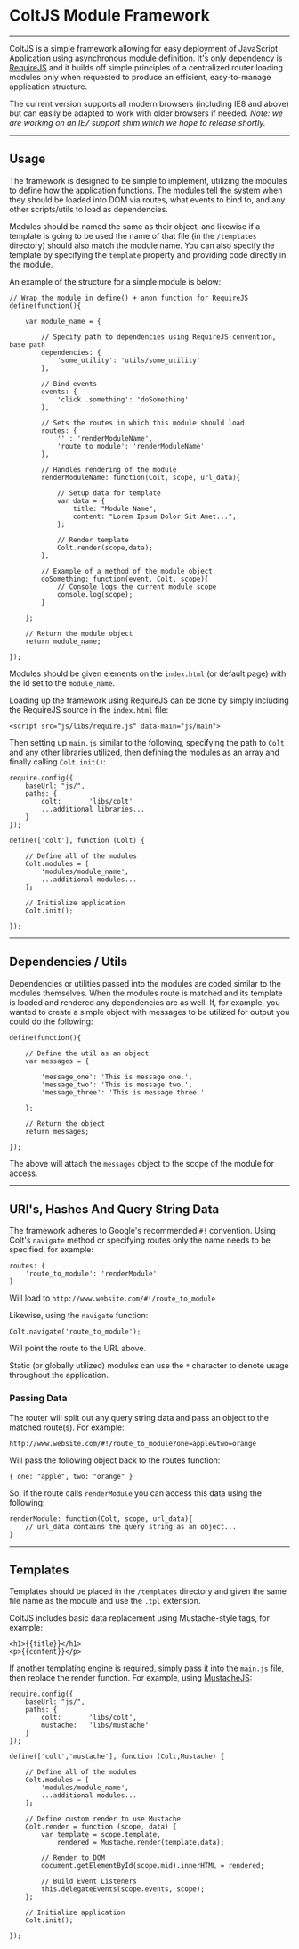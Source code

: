 # ColtJS Module Framework

---

ColtJS is a simple framework allowing for easy deployment of JavaScript Application using asynchronous module definition. It's only dependency is [RequireJS](http://www.requirejs.org) 
and it builds off simple principles of a centralized router loading modules only when requested to produce an efficient, easy-to-manage application structure.

The current version supports all modern browsers (including IE8 and above) but can easily be adapted to work with older browsers if needed. _Note: 
we are working on an IE7 support shim which we hope to release shortly._

---

## Usage

The framework is designed to be simple to implement, utilizing the modules to define how the application functions. The modules tell the system when they should be loaded into 
DOM via routes, what events to bind to, and any other scripts/utils to load as dependencies. 

Modules should be named the same as their object, and likewise if a template is going to be used the name of that file (in the `/templates` directory) should also match the module 
name. You can also specify the template by specifying the `template` property and providing code directly in the module.

An example of the structure for a simple module is below:

```
// Wrap the module in define() + anon function for RequireJS
define(function(){    
    
    var module_name = {
         
        // Specify path to dependencies using RequireJS convention, base path
        dependencies: {
            'some_utility': 'utils/some_utility'
        },
        
        // Bind events
        events: {
            'click .something': 'doSomething'
        },
    
        // Sets the routes in which this module should load
        routes: {
            '' : 'renderModuleName',
            'route_to_module': 'renderModuleName'
        },
    
        // Handles rendering of the module
        renderModuleName: function(Colt, scope, url_data){
            
            // Setup data for template
            var data = {
                title: "Module Name",
                content: "Lorem Ipsum Dolor Sit Amet...",
            };
            
            // Render template
            Colt.render(scope,data);
        },
        
        // Example of a method of the module object
        doSomething: function(event, Colt, scope){
            // Console logs the current module scope
            console.log(scope);
        }
        
    };
    
    // Return the module object
    return module_name;
    
});
```

Modules should be given elements on the `index.html` (or default page) with the id set to the `module_name`.

Loading up the framework using RequireJS can be done by simply including the RequireJS source in the `index.html` file:

```
<script src="js/libs/require.js" data-main="js/main">
```

Then setting up `main.js` similar to the following, specifying the path to `Colt` and any other libraries utilized, then defining 
the modules as an array and finally calling `Colt.init()`:

```
require.config({
    baseUrl: "js/",
    paths: {
        colt:       'libs/colt'
        ...additional libraries...
    }
});

define(['colt'], function (Colt) {
    
    // Define all of the modules
    Colt.modules = [
        'modules/module_name',
        ...additional modules...
    ];
    
    // Initialize application 
    Colt.init(); 

});
```

---

## Dependencies / Utils

Dependencies or utilities passed into the modules are coded similar to the modules themselves. When the modules route is matched and its template is
loaded and rendered any dependencies are as well. If, for example, you wanted to create a simple object with messages to be utilized for output you could do the 
following:

```
define(function(){

    // Define the util as an object
    var messages = {
            
        'message_one': 'This is message one.',
        'message_two': 'This is message two.',
        'message_three': 'This is message three.'
        
    };
    
    // Return the object
    return messages;

});
```

The above will attach the `messages` object to the scope of the module for access.

---

## URI's, Hashes And Query String Data

The framework adheres to Google's recommended `#!` convention. Using Colt's `navigate` method or specifying routes only the name needs to be specified, for example:

```
routes: {
    'route_to_module': 'renderModule'
}
```

Will load to `http://www.website.com/#!/route_to_module`

Likewise, using the `navigate` function:

```
Colt.navigate('route_to_module');
```

Will point the route to the URL above.

Static (or globally utilized) modules can use the `*` character to denote usage throughout the application.

### Passing Data

The router will split out any query string data and pass an object to the matched route(s). For example:

```
http://www.website.com/#!/route_to_module?one=apple&two=orange
```

Will pass the following object back to the routes function:

```
{ one: "apple", two: "orange" }
```

So, if the route calls `renderModule` you can access this data using the following:

```
renderModule: function(Colt, scope, url_data){
    // url_data contains the query string as an object...
}
```

---

## Templates

Templates should be placed in the `/templates` directory and given the same file name as the module and use the `.tpl` extension.

ColtJS includes basic data replacement using Mustache-style tags, for example:

```
<h1>{{title}}</h1>
<p>{{content}}</p>
```

If another templating engine is required, simply pass it into the `main.js` file, then replace the render function. For example, using [MustacheJS](https://github.com/janl/mustache.js):

```
require.config({
    baseUrl: "js/",
    paths: {
        colt:       'libs/colt',
        mustache:   'libs/mustache'
    }
});

define(['colt','mustache'], function (Colt,Mustache) {
    
    // Define all of the modules
    Colt.modules = [
        'modules/module_name',
        ...additional modules...
    ];
    
    // Define custom render to use Mustache
    Colt.render = function (scope, data) {
        var template = scope.template,
            rendered = Mustache.render(template,data);
        
        // Render to DOM
        document.getElementById(scope.mid).innerHTML = rendered;
        
        // Build Event Listeners
        this.delegateEvents(scope.events, scope);
    };
    
    // Initialize application 
    Colt.init(); 

});
```